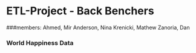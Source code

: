 # ETL-Project - Back Benchers

###members:
Ahmed, Mir
Anderson, Nina
Krenicki, Mathew
Zanoria, Dan

### World Happiness Data


